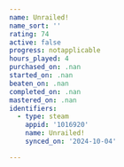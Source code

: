 ```yaml
---
name: Unrailed!
name_sort: ''
rating: 74
active: false
progress: notapplicable
hours_played: 4
purchased_on: .nan
started_on: .nan
beaten_on: .nan
completed_on: .nan
mastered_on: .nan
identifiers:
  - type: steam
    appid: '1016920'
    name: Unrailed!
    synced_on: '2024-10-04'

---
```

